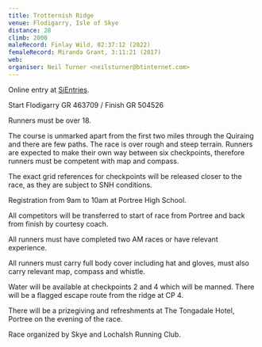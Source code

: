 ```yaml
---
title: Trotternish Ridge
venue: Flodigarry, Isle of Skye
distance: 28
climb: 2000
maleRecord: Finlay Wild, 02:37:12 (2022)
femaleRecord: Miranda Grant, 3:11:21 (2017)
web: 
organiser: Neil Turner <neilsturner@btinternet.com>
---
```


Online entry at [SiEntries](https://www.sientries.co.uk).

Start Flodigarry GR 463709 / Finish GR 504526

Runners must be over 18.

The course is unmarked apart from the first two miles through the
Quiraing and there are few paths. The race is over rough and steep
terrain. Runners are expected to make their own way between six
checkpoints, therefore runners must be competent with map and compass.

The exact grid references for checkpoints will be released closer to
the race, as they are subject to SNH conditions.

Registration from 9am to 10am at Portree High School.

All competitors will be transferred to start of race from Portree and
back from finish by courtesy coach.

All runners must have completed two AM races or have relevant
experience.

All runners must carry full body cover including hat and gloves, must
also carry relevant map, compass and whistle.

Water will be available at checkpoints 2 and 4 which will be
manned. There will be a flagged escape route from the ridge at CP 4.

There will be a prizegiving and refreshments at The Tongadale Hotel,
Portree on the evening of the race.

Race organized by Skye and Lochalsh Running Club.
